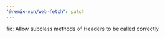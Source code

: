 ```yaml
---
"@remix-run/web-fetch": patch
---
```


fix: Allow subclass methods of Headers to be called correctly
